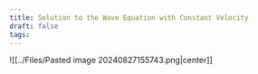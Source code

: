 ```yaml
---
title: Solution to the Wave Equation with Constant Velocity
draft: false
tags:
---
```

  

![[../Files/Pasted image 20240827155743.png|center]]



